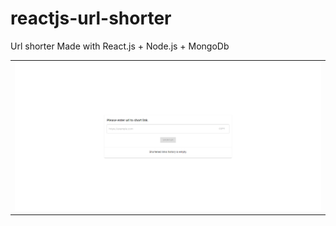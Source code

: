# reactjs-url-shorter

<p>Url shorter Made with React.js + Node.js + MongoDb</p>

<table>
  <tr>
    <td><img src="https://github.com/Muharrem-Yildirim/reactjs-url-shorter/blob/main/screenshots/screenshot_1.png?raw=true"  width = "100%"></td>
   </tr> 
</table>
